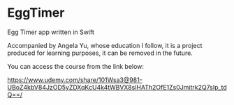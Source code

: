 # EggTimer
Egg Timer app written in Swift

Accompanied by Angela Yu, whose education I follow, it is a project produced for learning purposes, it can be removed in the future.

You can access the course from the link below:

https://www.udemy.com/share/101Wsa3@981-UBoZ4kbV84JzOD5yZDXqKcU4k4tWBVX8slHATh2OfE1Zs0Jmitrk2Q7sIp_tdQ==/
